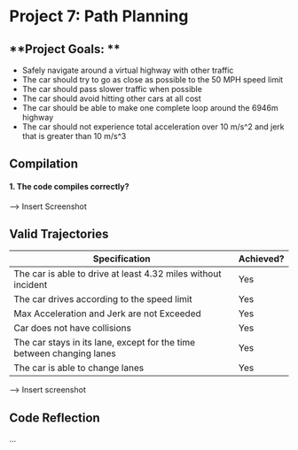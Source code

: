 # Project 7: Path Planning



## **Project Goals: **

* Safely navigate around a virtual highway with other traffic
* The car should try to go as close as possible to the 50 MPH speed limit
* The car should pass slower traffic when possible
* The car should avoid hitting other cars at all cost
* The car should be able to make one complete loop around the 6946m highway
* The car should not experience total acceleration over 10 m/s^2 and jerk that is greater than 10 m/s^3



## Compilation

#### 1. The code compiles correctly?

--> Insert Screenshot



## Valid Trajectories

| Specification                                                | Achieved? |
| ------------------------------------------------------------ | --------- |
| The car is able to drive at least 4.32 miles without incident | Yes       |
| The car drives according to the speed limit                  | Yes       |
| Max Acceleration and Jerk are not Exceeded                   | Yes       |
| Car does not have collisions                                 | Yes       |
| The car stays in its lane, except for the time between changing lanes | Yes       |
| The car is able to change lanes                              | Yes       |

--> Insert screenshot



## Code Reflection 

...


